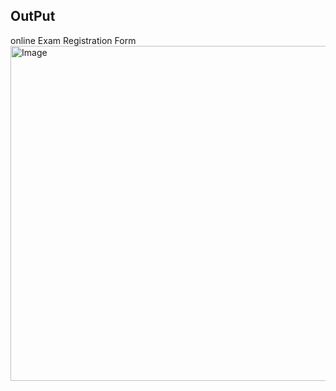 ##  OutPut
online Exam Registration Form
<img width="536" alt="Image" src="https://github.com/user-attachments/assets/c09050af-4e9b-40b0-8d41-43209b614a50" />
